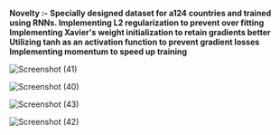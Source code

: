 **Novelty :-**
**Specially designed dataset for a124 countries and trained using RNNs.
Implementing L2 regularization to prevent over fitting
Implementing Xavier's weight initialization to retain gradients better
Utilizing tanh as an activation function to prevent gradient losses
Implementing momentum to speed up training**


![Screenshot (41)](https://user-images.githubusercontent.com/43857178/137639308-105cc805-b1bc-4281-9cd9-4108dfc68a72.png)

![Screenshot (40)](https://user-images.githubusercontent.com/43857178/137639309-cfed356b-15ec-4b3e-875b-59fadd352ec3.png)

![Screenshot (43)](https://user-images.githubusercontent.com/43857178/137639315-087816ad-9a28-4024-ba26-f8dad8084eb6.png)

![Screenshot (42)](https://user-images.githubusercontent.com/43857178/137639320-fae500d5-f271-46d1-a7ff-f63808e6c3c9.png)
